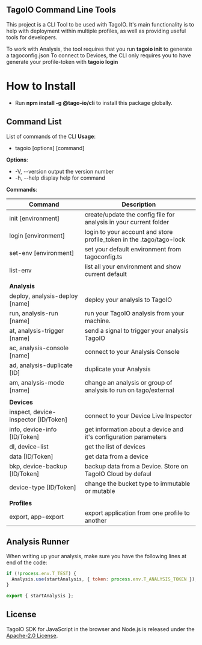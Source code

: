 ## TagoIO Command Line Tools
This project is a CLI Tool to be used with TagoIO. It's main functionality is to help with deployment within multiple profiles, as well as providing useful tools for developers.

To work with Analysis, the tool requires that you run **tagoio init** to generate a tagoconfig.json
To connect to Devices, the CLI only requires you to have generate your profile-token with **tagoio login**

# How to Install
- Run **npm install -g @tago-io/cli** to install this package globally.

## Command List
List of commands of the CLI
**Usage**:
- tagoio [options] [command]

**Options**:
-  -V, --version                          output the version number
-  -h, --help                             display help for command

**Commands**:

| Command | Description |
| ---- | ---- |
| init [environment] | create/update the config file for analysis in your current folder |
| login [environment] | login to your account and store profile_token in the .tago/tago-lock |
| set-env [environment] | set your default environment from tagoconfig.ts |
| list-env | list all your environment and show current default |
| | |
| **Analysis** | |
| deploy, analysis-deploy [name] | deploy your analysis to TagoIO |
| run, analysis-run [name] | run your TagoIO analysis from your machine. |
| at, analysis-trigger [name] | send a signal to trigger your analysis TagoIO |
| ac, analysis-console [name] | connect to your Analysis Console |
| ad, analysis-duplicate [ID] | duplicate your Analysis |
| am, analysis-mode [name] | change an analysis or group of analysis to run on tago/external |
| | |
| **Devices** | |
| inspect, device-inspector [ID/Token] | connect to your Device Live Inspector |
| info, device-info [ID/Token] | get information about a device and it's configuration parameters |
| dl, device-list  | get the list of devices |
| data [ID/Token] | get data from a device |
| bkp, device-backup [ID/Token] | backup data from a Device. Store on TagoIO Cloud by defaul |
| device-type [ID/Token] | change the bucket type to immutable or mutable |
| |
| **Profiles** | |
| export, app-export | export application from one profile to another |

## Analysis Runner
When writing up your analysis, make sure you have the following lines at end of the code:

```javascript
if (!process.env.T_TEST) {
  Analysis.use(startAnalysis, { token: process.env.T_ANALYSIS_TOKEN });
}

export { startAnalysis };
```

## License

TagoIO SDK for JavaScript in the browser and Node.js is released under the [Apache-2.0 License](https://github.com/tagoio-cli/blob/master/LICENSE.md).
